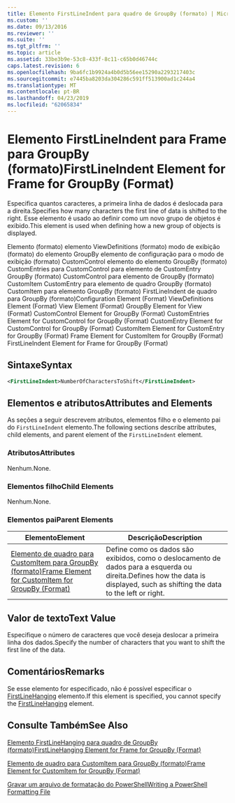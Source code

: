 ```yaml
---
title: Elemento FirstLineIndent para quadro de GroupBy (formato) | Microsoft Docs
ms.custom: ''
ms.date: 09/13/2016
ms.reviewer: ''
ms.suite: ''
ms.tgt_pltfrm: ''
ms.topic: article
ms.assetid: 33be3b9e-53c8-433f-8c11-c65b0d46744c
caps.latest.revision: 6
ms.openlocfilehash: 9ba6fc1b9924a4b0d5b56ee15290a2293217403c
ms.sourcegitcommit: e7445ba8203da304286c591ff513900ad1c244a4
ms.translationtype: MT
ms.contentlocale: pt-BR
ms.lasthandoff: 04/23/2019
ms.locfileid: "62065834"
---
```

# <a name="firstlineindent-element-for-frame-for-groupby-format"></a><span data-ttu-id="636f6-102">Elemento FirstLineIndent para Frame para GroupBy (formato)</span><span class="sxs-lookup"><span data-stu-id="636f6-102">FirstLineIndent Element for Frame for GroupBy (Format)</span></span>

<span data-ttu-id="636f6-103">Especifica quantos caracteres, a primeira linha de dados é deslocada para a direita.</span><span class="sxs-lookup"><span data-stu-id="636f6-103">Specifies how many characters the first line of data is shifted to the right.</span></span> <span data-ttu-id="636f6-104">Esse elemento é usado ao definir como um novo grupo de objetos é exibido.</span><span class="sxs-lookup"><span data-stu-id="636f6-104">This element is used when defining how a new group of objects is displayed.</span></span>

<span data-ttu-id="636f6-105">Elemento (formato) elemento ViewDefinitions (formato) modo de exibição (formato) do elemento GroupBy elemento de configuração para o modo de exibição (formato) CustomControl elemento do elemento GroupBy (formato) CustomEntries para CustomControl para elemento de CustomEntry GroupBy (formato) CustomControl para elemento de GroupBy (formato) CustomItem CustomEntry para elemento de quadro GroupBy (formato) CustomItem para elemento GroupBy (formato) FirstLineIndent de quadro para GroupBy (formato)</span><span class="sxs-lookup"><span data-stu-id="636f6-105">Configuration Element (Format) ViewDefinitions Element (Format) View Element (Format) GroupBy Element for View (Format) CustomControl Element for GroupBy (Format) CustomEntries Element for CustomControl for GroupBy (Format) CustomEntry Element for CustomControl for GroupBy (Format) CustomItem Element for CustomEntry for GroupBy (Format) Frame Element for CustomItem for GroupBy (Format) FirstLineIndent Element for Frame for GroupBy (Format)</span></span>

## <a name="syntax"></a><span data-ttu-id="636f6-106">Sintaxe</span><span class="sxs-lookup"><span data-stu-id="636f6-106">Syntax</span></span>

```xml
<FirstLineIndent>NumberOfCharactersToShift</FirstLineIndent>
```

## <a name="attributes-and-elements"></a><span data-ttu-id="636f6-107">Elementos e atributos</span><span class="sxs-lookup"><span data-stu-id="636f6-107">Attributes and Elements</span></span>

<span data-ttu-id="636f6-108">As seções a seguir descrevem atributos, elementos filho e o elemento pai do `FirstLineIndent` elemento.</span><span class="sxs-lookup"><span data-stu-id="636f6-108">The following sections describe attributes, child elements, and parent element of the `FirstLineIndent` element.</span></span>

### <a name="attributes"></a><span data-ttu-id="636f6-109">Atributos</span><span class="sxs-lookup"><span data-stu-id="636f6-109">Attributes</span></span>

<span data-ttu-id="636f6-110">Nenhum.</span><span class="sxs-lookup"><span data-stu-id="636f6-110">None.</span></span>

### <a name="child-elements"></a><span data-ttu-id="636f6-111">Elementos filho</span><span class="sxs-lookup"><span data-stu-id="636f6-111">Child Elements</span></span>

<span data-ttu-id="636f6-112">Nenhum.</span><span class="sxs-lookup"><span data-stu-id="636f6-112">None.</span></span>

### <a name="parent-elements"></a><span data-ttu-id="636f6-113">Elementos pai</span><span class="sxs-lookup"><span data-stu-id="636f6-113">Parent Elements</span></span>

|<span data-ttu-id="636f6-114">Elemento</span><span class="sxs-lookup"><span data-stu-id="636f6-114">Element</span></span>|<span data-ttu-id="636f6-115">Descrição</span><span class="sxs-lookup"><span data-stu-id="636f6-115">Description</span></span>|
|-------------|-----------------|
|[<span data-ttu-id="636f6-116">Elemento de quadro para CustomItem para GroupBy (formato)</span><span class="sxs-lookup"><span data-stu-id="636f6-116">Frame Element for CustomItem for GroupBy (Format)</span></span>](./frame-element-for-customitem-for-groupby-format.md)|<span data-ttu-id="636f6-117">Define como os dados são exibidos, como o deslocamento de dados para a esquerda ou direita.</span><span class="sxs-lookup"><span data-stu-id="636f6-117">Defines how the data is displayed, such as shifting the data to the left or right.</span></span>|

## <a name="text-value"></a><span data-ttu-id="636f6-118">Valor de texto</span><span class="sxs-lookup"><span data-stu-id="636f6-118">Text Value</span></span>

<span data-ttu-id="636f6-119">Especifique o número de caracteres que você deseja deslocar a primeira linha dos dados.</span><span class="sxs-lookup"><span data-stu-id="636f6-119">Specify the number of characters that you want to shift the first line of the data.</span></span>

## <a name="remarks"></a><span data-ttu-id="636f6-120">Comentários</span><span class="sxs-lookup"><span data-stu-id="636f6-120">Remarks</span></span>

<span data-ttu-id="636f6-121">Se esse elemento for especificado, não é possível especificar o [FirstLineHanging](./firstlinehanging-element-for-frame-for-groupby-format.md) elemento.</span><span class="sxs-lookup"><span data-stu-id="636f6-121">If this element is specified, you cannot specify the [FirstLineHanging](./firstlinehanging-element-for-frame-for-groupby-format.md) element.</span></span>

## <a name="see-also"></a><span data-ttu-id="636f6-122">Consulte Também</span><span class="sxs-lookup"><span data-stu-id="636f6-122">See Also</span></span>

[<span data-ttu-id="636f6-123">Elemento FirstLineHanging para quadro de GroupBy (formato)</span><span class="sxs-lookup"><span data-stu-id="636f6-123">FirstLineHanging Element for Frame for GroupBy (Format)</span></span>](./firstlinehanging-element-for-frame-for-groupby-format.md)

[<span data-ttu-id="636f6-124">Elemento de quadro para CustomItem para GroupBy (formato)</span><span class="sxs-lookup"><span data-stu-id="636f6-124">Frame Element for CustomItem for GroupBy (Format)</span></span>](./frame-element-for-customitem-for-groupby-format.md)

[<span data-ttu-id="636f6-125">Gravar um arquivo de formatação do PowerShell</span><span class="sxs-lookup"><span data-stu-id="636f6-125">Writing a PowerShell Formatting File</span></span>](./writing-a-powershell-formatting-file.md)
